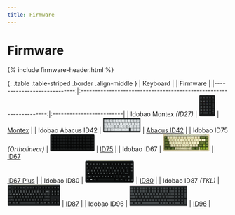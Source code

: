```yaml
---
title: Firmware
---
```


# Firmware

{% include firmware-header.html %}

{: .table .table-striped .border .align-middle }
| Keyboard                    |                                                                    | Firmware                 |
|----------------------------:|:------------------------------------------------------------------:|:-------------------------|
| Idobao Montex *(ID27)*      | <img src="../assets/img/idobao-id27.png" height="50" width="auto"> | [Montex](id27.html)      |
| Idobao Abacus ID42          | <img src="../assets/img/idobao-id42.png" height="34" width="auto"> | [Abacus ID42](id42.html) |
| Idobao ID75 *(Ortholinear)* | <img src="../assets/img/idobao-id75.png" height="40" width="auto"> | [ID75](id75.html)        |
| Idobao ID67                 | <img src="../assets/img/idobao-id67plus.png" height="40" width="auto"> | [ID67](id67.html) <br> [ID67 Plus](id67plus.html)        |
| Idobao ID80                 | <img src="../assets/img/idobao-id80.png" height="52" width="auto"> | [ID80](id80.html)        |
| Idobao ID87 *(TKL)*         | <img src="../assets/img/idobao-id87.png" height="50" width="auto"> | [ID87](id87.html)        |
| Idobao ID96                 | <img src="../assets/img/idobao-id96.png" height="48" width="auto"> | [ID96](id96.html)        |
